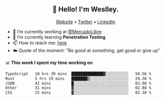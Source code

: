 <h2 align="center">👋 Hello! I'm Weslley.</h2>
<p align="center">
  <a href="http://weslleyneri.com.br">Website</a> •
  <a href="https://twitter.com/Weslley_Neri">Twitter</a> •
  <a href="https://www.linkedin.com/in/weslley-neri-3658908b">LinkedIn</a>
</p>


- 🔭 I’m currently working at [@MercadoLibre](https://github.com/mercadolibre)
- 🌱 I’m currently learning **Penetration Testing**
- 📫 How to reach me: [here](mailto:weslley39@gmail.com)
- ☁️ Quote of the moment: "Be good at something, get good or give up"

📊 **This week I spent my time working on**
<!--START_SECTION:waka-->

```txt
TypeScript   10 hrs 39 mins  ██████████████▓░░░░░░░░░░   58.56 %
Rust         5 hrs 19 mins   ███████▒░░░░░░░░░░░░░░░░░   29.30 %
JSON         42 mins         █░░░░░░░░░░░░░░░░░░░░░░░░   03.90 %
Other        31 mins         ▓░░░░░░░░░░░░░░░░░░░░░░░░   02.88 %
CSS          25 mins         ▓░░░░░░░░░░░░░░░░░░░░░░░░   02.38 %
```

<!--END_SECTION:waka-->

<!-- Inspired by https://github.com/gruselhaus/gruselhaus -->